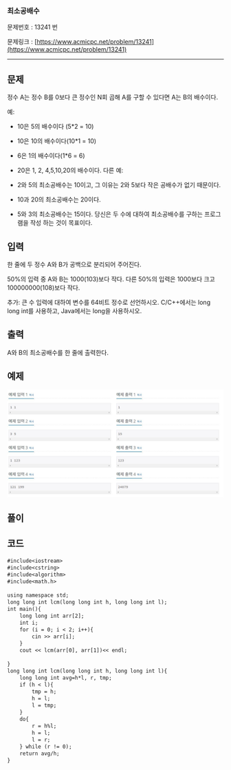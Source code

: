 ### 최소공배수 ###

문제번호 : 13241 번

문제링크 : [https://www.acmicpc.net/problem/13241](https://www.acmicpc.net/problem/13241)

----------

## 문제 ##

정수 A는 정수 B를 0보다 큰 정수인 N회 곱해 A를 구할 수 있다면 A는 B의 배수이다.

예:

- 10은 5의 배수이다 (5*2 = 10)
- 10은 10의 배수이다(10*1 = 10)
- 6은 1의 배수이다(1*6 = 6)
- 20은 1, 2, 4,5,10,20의 배수이다.
다른 예:

- 2와 5의 최소공배수는 10이고, 그 이유는 2와 5보다 작은 공배수가 없기 때문이다.
- 10과 20의 최소공배수는 20이다.
- 5와 3의 최소공배수는 15이다.
당신은 두 수에 대하여 최소공배수를 구하는 프로그램을 작성 하는 것이 목표이다.

## 입력 ##

한 줄에 두 정수 A와 B가 공백으로 분리되어 주어진다.

50%의 입력 중 A와 B는 1000(103)보다 작다. 다른 50%의 입력은 1000보다 크고 100000000(108)보다 작다.

추가: 큰 수 입력에 대하여 변수를 64비트 정수로 선언하시오. C/C++에서는 long long int를 사용하고, Java에서는 long을 사용하시오.


## 출력 ##

A와 B의 최소공배수를 한 줄에 출력한다.



## 예제 ##
![](../images/1111.jpg)



## 풀이 ##



## 코드 ##
	
	#include<iostream>
	#include<cstring>
	#include<algorithm>
	#include<math.h>

	using namespace std;
	long long int lcm(long long int h, long long int l);
	int main(){
		long long int arr[2];
		int i;
		for (i = 0; i < 2; i++){
			cin >> arr[i];
		}
		cout << lcm(arr[0], arr[1])<< endl;
	
	}
	long long int lcm(long long int h, long long int l){
		long long int avg=h*l, r, tmp;
		if (h < l){
			tmp = h;
			h = l;
			l = tmp;
		}
		do{
			r = h%l;
			h = l;
			l = r;
		} while (r != 0);
		return avg/h;
	}
	
	
	
	
